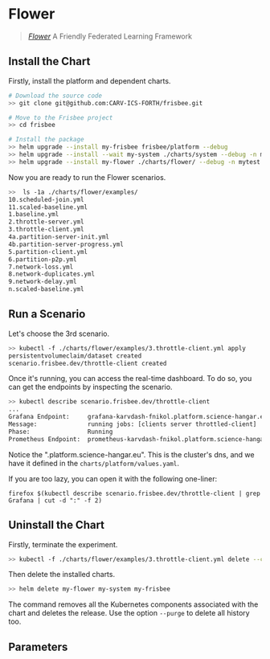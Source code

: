 # Flower

> [*Flower*](https://github.com/adap/flower)  A Friendly Federated Learning Framework


## Install the Chart

Firstly, install the platform and dependent charts.

```bash
# Download the source code
>> git clone git@github.com:CARV-ICS-FORTH/frisbee.git

# Move to the Frisbee project
>> cd frisbee

# Install the package
>> helm upgrade --install my-frisbee frisbee/platform --debug
>> helm upgrade --install --wait my-system ./charts/system --debug -n mytest --create-namespace
>> helm upgrade --install my-flower ./charts/flower/ --debug -n mytest
```


Now you are ready to run the Flower scenarios.

```bash
>>  ls -1a ./charts/flower/examples/
10.scheduled-join.yml
11.scaled-baseline.yml
1.baseline.yml
2.throttle-server.yml
3.throttle-client.yml
4a.partition-server-init.yml
4b.partition-server-progress.yml
5.partition-client.yml
6.partition-p2p.yml
7.network-loss.yml
8.network-duplicates.yml
9.network-delay.yml
n.scaled-baseline.yml
```


## Run a Scenario

Let's choose the 3rd scenario.

```bash
>> kubectl -f ./charts/flower/examples/3.throttle-client.yml apply
persistentvolumeclaim/dataset created
scenario.frisbee.dev/throttle-client created
```


Once it's running, you can access the real-time dashboard. To do so, you can get the endpoints by inspecting the scenario.

```bash
>> kubectl describe scenario.frisbee.dev/throttle-client
...
Grafana Endpoint:     grafana-karvdash-fnikol.platform.science-hangar.eu
Message:              running jobs: [clients server throttled-client]
Phase:                Running
Prometheus Endpoint:  prometheus-karvdash-fnikol.platform.science-hangar.eu
```

Notice the ".platform.science-hangar.eu". This is the cluster's dns, and we have it defined in the `charts/platform/values.yaml`.


If you are too lazy, you can open it with the following one-liner:

`firefox $(kubectl describe scenario.frisbee.dev/throttle-client | grep Grafana | cut -d ":" -f 2)`


## Uninstall the Chart

Firstly, terminate the experiment.

```bash
>> kubectl -f ./charts/flower/examples/3.throttle-client.yml delete --cascade=foreground
```


Then delete the installed charts.

```bash
>> helm delete my-flower my-system my-frisbee
```

The command removes all the Kubernetes components associated with the chart and deletes the release. Use the
option `--purge` to delete all history too.

## Parameters
